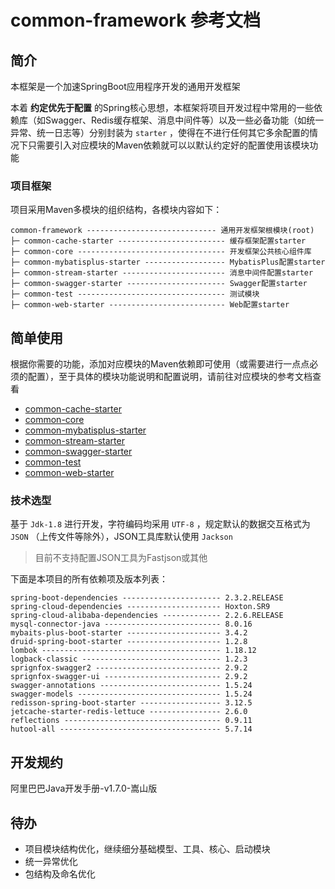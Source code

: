 # common-framework 参考文档

## 简介

本框架是一个加速SpringBoot应用程序开发的通用开发框架

本着 **约定优先于配置** 的Spring核心思想，本框架将项目开发过程中常用的一些依赖库（如Swagger、Redis缓存框架、消息中间件等）以及一些必备功能（如统一异常、统一日志等）分别封装为 `starter`
，使得在不进行任何其它多余配置的情况下只需要引入对应模块的Maven依赖就可以以默认约定好的配置使用该模块功能

### 项目框架

项目采用Maven多模块的组织结构，各模块内容如下：

```text
common-framework ----------------------------- 通用开发框架根模块(root)
├─ common-cache-starter ------------------------ 缓存框架配置starter
├─ common-core --------------------------------- 开发框架公共核心组件库
├─ common-mybatisplus-starter ------------------ MybatisPlus配置starter
├─ common-stream-starter ----------------------- 消息中间件配置starter
├─ common-swagger-starter ---------------------- Swagger配置starter
├─ common-test --------------------------------- 测试模块
├─ common-web-starter -------------------------- Web配置starter
```

## 简单使用

根据你需要的功能，添加对应模块的Maven依赖即可使用（或需要进行一点点必须的配置），至于具体的模块功能说明和配置说明，请前往对应模块的参考文档查看

* [common-cache-starter](./common-cache-starter/README.md)
* [common-core](./common-core/README.md)
* [common-mybatisplus-starter](./common-mybatisplus-starter/README.md)
* [common-stream-starter](./common-stream-starter/README.md)
* [common-swagger-starter](./common-swagger-starter/README.md)
* [common-test](./common-test/README.md)
* [common-web-starter](./common-web-starter/README.md)

### 技术选型

基于 `Jdk-1.8` 进行开发，字符编码均采用 `UTF-8` ，规定默认的数据交互格式为 `JSON` （上传文件等除外），JSON工具库默认使用 `Jackson`

> 目前不支持配置JSON工具为Fastjson或其他

下面是本项目的所有依赖项及版本列表：

```text
spring-boot-dependencies ---------------------- 2.3.2.RELEASE
spring-cloud-dependencies --------------------- Hoxton.SR9
spring-cloud-alibaba-dependencies ------------- 2.2.6.RELEASE
mysql-connector-java -------------------------- 8.0.16
mybaits-plus-boot-starter --------------------- 3.4.2
druid-spring-boot-starter --------------------- 1.2.8
lombok ---------------------------------------- 1.18.12
logback-classic ------------------------------- 1.2.3
sprignfox-swagger2 ---------------------------- 2.9.2
sprignfox-swagger-ui -------------------------- 2.9.2
swagger-annotations --------------------------- 1.5.24
swagger-models -------------------------------- 1.5.24
redisson-spring-boot-starter ------------------ 3.12.5
jetcache-starter-redis-lettuce ---------------- 2.6.0
reflections ----------------------------------- 0.9.11
hutool-all ------------------------------------ 5.7.14
```

## 开发规约

阿里巴巴Java开发手册-v1.7.0-嵩山版

## 待办

* 项目模块结构优化，继续细分基础模型、工具、核心、启动模块
* 统一异常优化
* 包结构及命名优化